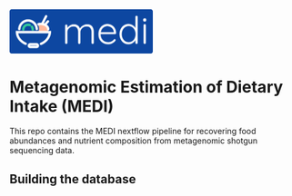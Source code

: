 <img src=".github/logo.png" width="50%">

# Metagenomic Estimation of Dietary Intake (MEDI)

This repo contains the MEDI nextflow pipeline for recovering food abundances and
nutrient composition from metagenomic shotgun sequencing data.

## Building the database
